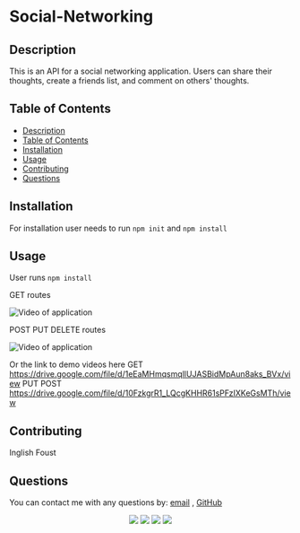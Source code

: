 # Social-Networking

## Description

This is an API for a social networking application.  Users can share their thoughts, create a  friends list, and comment on others' thoughts.

## Table of Contents
- [Description](#description)
- [Table of Contents](#table-of-contents)
- [Installation](#installation)
- [Usage](#usage)
- [Contributing](#contributing)
- [Questions](#questions)

## Installation

For installation user needs to run ```npm init``` and ```npm install```

## Usage

User runs ```npm install```


GET routes

![Video of application](./assets/gifs/GETroutes.gif)

POST PUT DELETE routes

![Video of application](./assets/gifs/POSTPUTroutes.gif)

Or the link to demo videos here
GET
https://drive.google.com/file/d/1eEaMHmqsmqlIUJASBidMpAun8aks_BVx/view
PUT POST
https://drive.google.com/file/d/10FzkgrR1_LQcgKHHR61sPFzIXKeGsMTh/view


## Contributing

Inglish Foust

## Questions

You can contact me with any questions by: [email](mailto:inglish.foust5@gmail.com) , [GitHub](https://github.com/inglish2022)<br />

<p align="center">
    <img src="https://img.shields.io/badge/javascript-yellow" />
    <img src="https://img.shields.io/badge/express-orange" />
    <img src="https://img.shields.io/badge/MongoDB-blue"  />
    <img src="https://img.shields.io/badge/mongoose-red"  />
  
</p>





